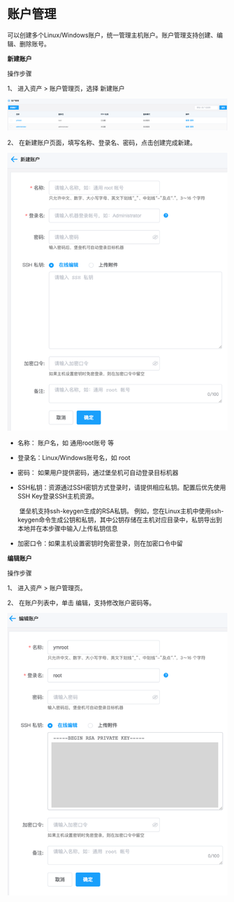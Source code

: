 # 账户管理

可以创建多个Linux/Windows账户，统一管理主机账户。账户管理支持创建、编辑、删除账号。

**新建账户**

操作步骤

1、 进入资产 > 账户管理页，选择 新建账户

![](/image/Bastion/accountList.png) 

2、 在新建账户页面，填写名称、登录名、密码，点击创建完成新建。

![](/image/Bastion/addAccount.png)  


   - 名称： 账户名，如 通用root账号 等

   - 登录名：Linux/Windows账号名，如 root

   - 密码： 如果用户提供密码，通过堡垒机可自动登录目标机器

   - SSH私钥：资源通过SSH密钥方式登录时，请提供相应私钥。配置后优先使用SSH Key登录SSH主机资源。

     ​                   堡垒机支持ssh-keygen生成的RSA私钥。 例如，您在Linux主机中使用ssh-keygen命令生成公钥和私钥，其中公钥存储在主机对应目录中，私钥导出到本地并在本步骤中输入/上传私钥信息
     
   - 加密口令：如果主机设置密钥时免密登录，则在加密口令中留

**编辑账户**

操作步骤

1、 进入资产 > 账户管理页。

2、 在账户列表中，单击 编辑，支持修改账户密码等。

  ![](/image/Bastion/editAccount.png)
  
  
